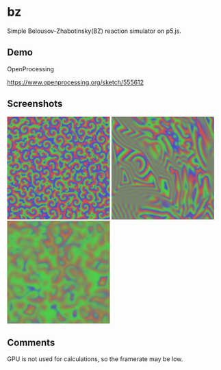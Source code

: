 # bz
Simple Belousov-Zhabotinsky(BZ) reaction simulator on p5.js.

## Demo
OpenProcessing

https://www.openprocessing.org/sketch/555612

## Screenshots
<img src = "screenshot_01.png" width = "240"> <img src = "screenshot_02.png" width = "240"> <img src = "screenshot_03.png" width = "240"> 

## Comments
GPU is not used for calculations, so the framerate may be low.
